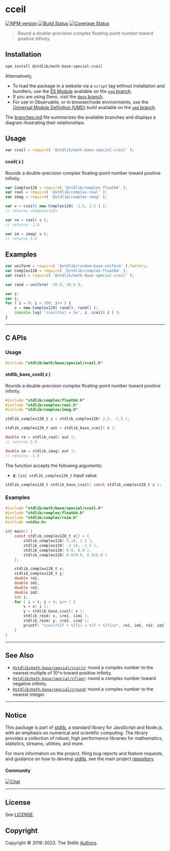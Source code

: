 <!--

@license Apache-2.0

Copyright (c) 2018 The Stdlib Authors.

Licensed under the Apache License, Version 2.0 (the "License");
you may not use this file except in compliance with the License.
You may obtain a copy of the License at

   http://www.apache.org/licenses/LICENSE-2.0

Unless required by applicable law or agreed to in writing, software
distributed under the License is distributed on an "AS IS" BASIS,
WITHOUT WARRANTIES OR CONDITIONS OF ANY KIND, either express or implied.
See the License for the specific language governing permissions and
limitations under the License.

-->

# cceil

[![NPM version][npm-image]][npm-url] [![Build Status][test-image]][test-url] [![Coverage Status][coverage-image]][coverage-url] <!-- [![dependencies][dependencies-image]][dependencies-url] -->

> Round a double-precision complex floating-point number toward positive infinity.

<section class="installation">

## Installation

```bash
npm install @stdlib/math-base-special-cceil
```

Alternatively,

-   To load the package in a website via a `script` tag without installation and bundlers, use the [ES Module][es-module] available on the [`esm` branch][esm-url].
-   If you are using Deno, visit the [`deno` branch][deno-url].
-   For use in Observable, or in browser/node environments, use the [Universal Module Definition (UMD)][umd] build available on the [`umd` branch][umd-url].

The [branches.md][branches-url] file summarizes the available branches and displays a diagram illustrating their relationships.

</section>

<section class="usage">

## Usage

```javascript
var cceil = require( '@stdlib/math-base-special-cceil' );
```

#### cceil( z )

Rounds a double-precision complex floating-point number toward positive infinity.

```javascript
var Complex128 = require( '@stdlib/complex-float64' );
var real = require( '@stdlib/complex-real' );
var imag = require( '@stdlib/complex-imag' );

var v = cceil( new Complex128( -1.5, 2.5 ) );
// returns <Complex128>

var re = real( v );
// returns -1.0

var im = imag( v );
// returns 3.0
```

</section>

<!-- /.usage -->

<section class="examples">

## Examples

<!-- eslint no-undef: "error" -->

```javascript
var uniform = require( '@stdlib/random-base-uniform' ).factory;
var Complex128 = require( '@stdlib/complex-float64' );
var cceil = require( '@stdlib/math-base-special-cceil' );

var rand = uniform( -50.0, 50.0 );

var z;
var i;
for ( i = 0; i < 100; i++ ) {
    z = new Complex128( rand(), rand() );
    console.log( 'cceil(%s) = %s', z, cceil( z ) );
}
```

</section>

<!-- /.examples -->

<!-- C interface documentation. -->

* * *

<section class="c">

## C APIs

<!-- Section to include introductory text. Make sure to keep an empty line after the intro `section` element and another before the `/section` close. -->

<section class="intro">

</section>

<!-- /.intro -->

<!-- C usage documentation. -->

<section class="usage">

### Usage

```c
#include "stdlib/math/base/special/cceil.h"
```

#### stdlib_base_cceil( z )

Rounds a double-precision complex floating-point number toward positive infinity.

```c
#include "stdlib/complex/float64.h"
#include "stdlib/complex/real.h"
#include "stdlib/complex/imag.h"

stdlib_complex128_t z = stdlib_complex128( 2.5, -1.5 );

stdlib_complex128_t out = stdlib_base_cceil( z );

double re = stdlib_real( out );
// returns 3.0

double im = stdlib_imag( out );
// returns -1.0
```

The function accepts the following arguments:

-   **z**: `[in] stdlib_complex128_t` input value.

```c
stdlib_complex128_t stdlib_base_cceil( const stdlib_complex128_t z );
```

</section>

<!-- /.usage -->

<!-- C API usage notes. Make sure to keep an empty line after the `section` element and another before the `/section` close. -->

<section class="notes">

</section>

<!-- /.notes -->

<!-- C API usage examples. -->

<section class="examples">

### Examples

```c
#include "stdlib/math/base/special/cceil.h"
#include "stdlib/complex/float64.h"
#include "stdlib/complex/reim.h"
#include <stdio.h>

int main() {
    const stdlib_complex128_t x[] = {
        stdlib_complex128( 3.14, 1.5 ),
        stdlib_complex128( -3.14, -1.5 ),
        stdlib_complex128( 0.0, 0.0 ),
        stdlib_complex128( 0.0/0.0, 0.0/0.0 )
    };

    stdlib_complex128_t v;
    stdlib_complex128_t y;
    double re1;
    double im1;
    double re2;
    double im2;
    int i;
    for ( i = 0; i < 4; i++ ) {
        v = x[ i ];
        y = stdlib_base_cceil( v );
        stdlib_reim( v, &re1, &im1 );
        stdlib_reim( y, &re2, &im2 );
        printf( "cceil(%lf + %lfi) = %lf + %lfi\n", re1, im1, re2, im2 );
    }
}
```

</section>

<!-- /.examples -->

</section>

<!-- /.c -->

<!-- Section for related `stdlib` packages. Do not manually edit this section, as it is automatically populated. -->

<section class="related">

* * *

## See Also

-   <span class="package-name">[`@stdlib/math-base/special/cceiln`][@stdlib/math/base/special/cceiln]</span><span class="delimiter">: </span><span class="description">round a complex number to the nearest multiple of 10^n toward positive infinity.</span>
-   <span class="package-name">[`@stdlib/math-base/special/cfloor`][@stdlib/math/base/special/cfloor]</span><span class="delimiter">: </span><span class="description">round a complex number toward negative infinity.</span>
-   <span class="package-name">[`@stdlib/math-base/special/cround`][@stdlib/math/base/special/cround]</span><span class="delimiter">: </span><span class="description">round a complex number to the nearest integer.</span>

</section>

<!-- /.related -->

<!-- Section for all links. Make sure to keep an empty line after the `section` element and another before the `/section` close. -->


<section class="main-repo" >

* * *

## Notice

This package is part of [stdlib][stdlib], a standard library for JavaScript and Node.js, with an emphasis on numerical and scientific computing. The library provides a collection of robust, high performance libraries for mathematics, statistics, streams, utilities, and more.

For more information on the project, filing bug reports and feature requests, and guidance on how to develop [stdlib][stdlib], see the main project [repository][stdlib].

#### Community

[![Chat][chat-image]][chat-url]

---

## License

See [LICENSE][stdlib-license].


## Copyright

Copyright &copy; 2016-2023. The Stdlib [Authors][stdlib-authors].

</section>

<!-- /.stdlib -->

<!-- Section for all links. Make sure to keep an empty line after the `section` element and another before the `/section` close. -->

<section class="links">

[npm-image]: http://img.shields.io/npm/v/@stdlib/math-base-special-cceil.svg
[npm-url]: https://npmjs.org/package/@stdlib/math-base-special-cceil

[test-image]: https://github.com/stdlib-js/math-base-special-cceil/actions/workflows/test.yml/badge.svg?branch=main
[test-url]: https://github.com/stdlib-js/math-base-special-cceil/actions/workflows/test.yml?query=branch:main

[coverage-image]: https://img.shields.io/codecov/c/github/stdlib-js/math-base-special-cceil/main.svg
[coverage-url]: https://codecov.io/github/stdlib-js/math-base-special-cceil?branch=main

<!--

[dependencies-image]: https://img.shields.io/david/stdlib-js/math-base-special-cceil.svg
[dependencies-url]: https://david-dm.org/stdlib-js/math-base-special-cceil/main

-->

[chat-image]: https://img.shields.io/gitter/room/stdlib-js/stdlib.svg
[chat-url]: https://app.gitter.im/#/room/#stdlib-js_stdlib:gitter.im

[stdlib]: https://github.com/stdlib-js/stdlib

[stdlib-authors]: https://github.com/stdlib-js/stdlib/graphs/contributors

[umd]: https://github.com/umdjs/umd
[es-module]: https://developer.mozilla.org/en-US/docs/Web/JavaScript/Guide/Modules

[deno-url]: https://github.com/stdlib-js/math-base-special-cceil/tree/deno
[umd-url]: https://github.com/stdlib-js/math-base-special-cceil/tree/umd
[esm-url]: https://github.com/stdlib-js/math-base-special-cceil/tree/esm
[branches-url]: https://github.com/stdlib-js/math-base-special-cceil/blob/main/branches.md

[stdlib-license]: https://raw.githubusercontent.com/stdlib-js/math-base-special-cceil/main/LICENSE

<!-- <related-links> -->

[@stdlib/math/base/special/cceiln]: https://github.com/stdlib-js/math-base-special-cceiln

[@stdlib/math/base/special/cfloor]: https://github.com/stdlib-js/math-base-special-cfloor

[@stdlib/math/base/special/cround]: https://github.com/stdlib-js/math-base-special-cround

<!-- </related-links> -->

</section>

<!-- /.links -->
